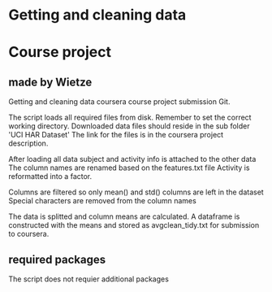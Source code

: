 # Getting and cleaning data
# Course project
## made by Wietze

Getting and cleaning data coursera course project submission Git.

The script loads all required files from disk. Remember to set the correct working directory.
Downloaded data files should reside in the sub folder 'UCI HAR Dataset'
The link for the files is in the coursera project description.

After loading all data subject and activity info is attached to the other data
The column names are renamed based on the features.txt file
Activity is reformatted into a factor.

Columns are filtered so only mean() and std() columns are left in the dataset
Special characters are removed from the column names

The data is splitted and column means are calculated.
A dataframe is constructed with the means and stored as avgclean_tidy.txt for submission to coursera.

## required packages
The script does not requier additional packages
